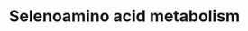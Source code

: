 ---
annotations:
- type: Pathway Ontology
  value: selenoamino acid metabolic pathway
authors:
- ReactomeTeam
- Lindarieswijk
description: Selenium (Se) is a trace element essential for the normal function of
  the body.  Selenoamino acids are defined as those amino acids where selenium has
  been substituted for sulphur.  Selenium and sulphur share many chemical properties
  and so the substitution of normal amino acids with selenoamino acids has little
  effect on protein structure and function.  Both inorganic (selenite, SeO3(2-); and
  selenate, SeO4(2-)) and organic (selenocysteine, Sec; and selenomethionine, SeMet)
  forms of selenium can be introduced in the diet where they are transformed into
  the intermediate selenide (Se(2-)) and then utilized for the <I>de novo</I> synthesis
  of Sec through a phosphorylated intermediate in a tRNA-dependent fashion. The final
  step of Sec formation is catalyzed by O-phosphoseryl-tRNA:selenocysteinyl-tRNA synthase
  (SEPSECS) that converts phosphoseryl-tRNA(Sec) to selenocysteinyl-tRNA(Sec).<br><br>All
  nutritional selenium is metabolised into selenide directly or through methylselenol
  (MeSeH).  Sec liberated from selenoproteins is transformed to Se(2-) by selenocysteine
  lyase (SCLY).  SeMet liberated from general proteins and from free SeMet sources
  is transformed into Se(2-) either through MeSeH by cystathionine gamma-lyase (CTH)
  followed by demethylation (SeMet to CH3SeH to H2Se), or through Sec by SCLY after
  the trans-selenation pathway (SeMet to Sec to H2Se). MeSec is hydrolysed into MeSeH
  by CTH.  Methylseleninic acid (MeSeO2H) is reduced to methylselenol. MeSeH is demethylated
  to Se(2-) for further utilization for selenoprotein synthesis or oxidised to selenite
  (SeO3(2-)) for excretion in the form of selenosugar. Additionally, MeSeH is further
  methylated to dimethylselenide (Me2Se) and trimethylselenonium (Me3Se+) for excretion.  View
  original pathway at [http://www.reactome.org/PathwayBrowser/#DIAGRAM=2408522 Reactome].
last-edited: 2021-01-25
organisms:
- Homo sapiens
redirect_from:
- /index.php/Pathway:WP3791
- /instance/WP3791
schema-jsonld:
- '@context': https://schema.org/
  '@id': https://wikipathways.github.io/pathways/WP3791.html
  '@type': Dataset
  creator:
    '@type': Organization
    name: WikiPathways
  description: Selenium (Se) is a trace element essential for the normal function
    of the body.  Selenoamino acids are defined as those amino acids where selenium
    has been substituted for sulphur.  Selenium and sulphur share many chemical properties
    and so the substitution of normal amino acids with selenoamino acids has little
    effect on protein structure and function.  Both inorganic (selenite, SeO3(2-);
    and selenate, SeO4(2-)) and organic (selenocysteine, Sec; and selenomethionine,
    SeMet) forms of selenium can be introduced in the diet where they are transformed
    into the intermediate selenide (Se(2-)) and then utilized for the <I>de novo</I>
    synthesis of Sec through a phosphorylated intermediate in a tRNA-dependent fashion.
    The final step of Sec formation is catalyzed by O-phosphoseryl-tRNA:selenocysteinyl-tRNA
    synthase (SEPSECS) that converts phosphoseryl-tRNA(Sec) to selenocysteinyl-tRNA(Sec).<br><br>All
    nutritional selenium is metabolised into selenide directly or through methylselenol
    (MeSeH).  Sec liberated from selenoproteins is transformed to Se(2-) by selenocysteine
    lyase (SCLY).  SeMet liberated from general proteins and from free SeMet sources
    is transformed into Se(2-) either through MeSeH by cystathionine gamma-lyase (CTH)
    followed by demethylation (SeMet to CH3SeH to H2Se), or through Sec by SCLY after
    the trans-selenation pathway (SeMet to Sec to H2Se). MeSec is hydrolysed into
    MeSeH by CTH.  Methylseleninic acid (MeSeO2H) is reduced to methylselenol. MeSeH
    is demethylated to Se(2-) for further utilization for selenoprotein synthesis
    or oxidised to selenite (SeO3(2-)) for excretion in the form of selenosugar. Additionally,
    MeSeH is further methylated to dimethylselenide (Me2Se) and trimethylselenonium
    (Me3Se+) for excretion.  View original pathway at [http://www.reactome.org/PathwayBrowser/#DIAGRAM=2408522
    Reactome].
  keywords:
  - 'RPL10A '
  - NADP+
  - SeO3(2-)
  - SECISBP2
  - 'RPL18 '
  - MetTrans(1)
  - SeMet
  - PAP
  - 'RPL31 '
  - MeOH
  - 'RPS25 '
  - 'RPL6 '
  - 'RPL22 '
  - GSH
  - AdeSeHCys
  - 'Mg2+ '
  - 'RPS27 '
  - PSTK:Mg2+
  - 'NNMT '
  - 'MAT1A '
  - 'RPL10 '
  - PAPSe
  - 'RPS6 '
  - PAPSS1,2
  - 'RPL27A '
  - 'EEF1E1 '
  - 'KARS '
  - 'RPS20 '
  - 'HNMT '
  - 'AIMP1(1-312) '
  - 'Sec-tRNA(Sec) '
  - MeSeHMT
  - 'MNA '
  - 'RPL37 '
  - PAPSeR
  - 'RPLP0 '
  - 'RPL3L '
  - aminoacyl-tRNA
  - 'RPS18 '
  - 'RPL10L '
  - AdoHcy
  - 'SARC '
  - Me2Se
  - SELP
  - AdoSeMet
  - HSeMT
  - 'RPL21 '
  - 'RPL7A '
  - 'DARS '
  - 'AIMP2 '
  - 'Met-tRNAi '
  - 'RPLP2 '
  - GSR-2:FAD dimer
  - H2O
  - tetramer
  - 'RPL3 '
  - 'RPL26 '
  - Sec
  - 'RPS21 '
  - 'RPL13A '
  - 'RPL14 '
  - '28S rRNA '
  - 'RPL18A '
  - 2OBUTA
  - 'RPL24 '
  - 'RPS4Y2 '
  - 'RPS5 '
  - 'RPL40 '
  - 'RPL39 '
  - 'FAD '
  - Sec-tRNA(Sec)
  - NADPH
  - synthetase
  - 'RPL11 '
  - H2SeO4
  - 'RPL32 '
  - bGalNAc derivative
  - tRNA(Met)
  - 'RPS27A(77-156) '
  - ADP
  - PXLP-K119-CBS
  - 'TXNRD1 '
  - 'RPS13 '
  - 'RPL4 '
  - Hist,NAM,Gly
  - 'RPS7 '
  - 'RPS12 '
  - MeSec
  - SEPHS2
  - 'RPL38 '
  - 'PAPSS1 '
  - 'EEFSEC '
  - 'RPL17 '
  - 'IARS '
  - 'RPS3 '
  - GSSG
  - NH3
  - 'RPL26L1 '
  - 2-acetamidoglucal
  - 'RPL35 '
  - 'RPS19 '
  - '18S rRNA '
  - 'RPL37A '
  - AHCY
  - 'RPSA '
  - 'RPS8 '
  - SeCysta
  - Sec-tRNA(Sec):EEFSEC:GTP
  - 'RPS24 '
  - 'RPL12 '
  - 'NAM '
  - L-Ala
  - 'SECISBP2 '
  - MeSebGalNac
  - SeHCys
  - reduced acceptor
  - 'RPS28 '
  - 'RPS2 '
  - EEFSEC:GTP
  - 'EPRS '
  - INMT
  - ATP
  - Ser-tRNA(Sec)
  - 'RPL34 '
  - PXLP-K212-CTH
  - 'RPL22L1 '
  - Ade-Rib
  - 'RPLP1 '
  - 'PAPSS2 '
  - pyruvic acid
  - Me3Se+
  - 'RPL9 '
  - 'RPS15 '
  - 'PXLP-K284-SEPSECS '
  - 'Sec '
  - 'RPL5 '
  - H2Se
  - 'PXLP-K119-CBS '
  - 80S:Met-tRNAi:mRNA
  - 'RPL29 '
  - tRNA(Sec)
  - 'GDP '
  - 'mRNA '
  - MeSeH
  - 'RPL7 '
  - 'RPS27L '
  - 'PXLP-K212-CTH '
  - 80S:Met-tRNAi:mRNA:SECISBP2:Sec
  - 'RPL15 '
  - MSDM
  - AMP
  - MeSeO2H
  - 'RPS11 '
  - Sep-tRNA(Sec)
  - 'heme '
  - L-Ser
  - bGalNAc
  - 'RPS14 '
  - 'MARS '
  - 'GTP '
  - 80S:Met-tRNAi:mRNA:SECISBP2:Sec-tRNA(Sec):EEFSEC:GTP
  - 'RPL8 '
  - 'RPS4X '
  - 'GNMT '
  - SARS dimer
  - 'RPL23A '
  - 'RPS3A '
  - 'RPL35A '
  - '5.8S rRNA '
  - 'Hist '
  - SeMet-tRNA(Met)
  - 'FAU '
  - 'RPS4Y1 '
  - 'RPL13 '
  - MeSeOH
  - 'RPS9 '
  - 'RPL39L '
  - multienzyme complex
  - 'RPL23 '
  - PPi
  - 'PXLP-K259-SCLY '
  - GSSebGalNac
  - 'PSTK '
  - GSSeH
  - 'RPL19 '
  - EEFSEC:GDP
  - 'RARS '
  - H+
  - 'RPL41 '
  - 'RPL36 '
  - PXLP-K284-SEPSECS
  - 'QARS '
  - GSSeSG
  - 'Gly '
  - 'MeHist '
  - '5S rRNA '
  - APSe
  - 'RPL27 '
  - PXLP-K259-SCLY dimer
  - MeHist,N1MNA,MeGly
  - 'RPS10 '
  - acceptor
  - AdoMet
  - 'LARS '
  - 'RPS26 '
  - 'K+ '
  - 'RPL36A '
  - 'RPL30 '
  - 'RPS15A '
  - MAT1A multimers
  - TNXRD1:FAD dimer
  - 'GSR-2 '
  - 'RPS23 '
  - 'RPL36AL '
  - 'SARS '
  - 'RPS17 '
  - 'RPS16 '
  - 'RPL28 '
  - Pi
  - 'RPS29 '
  license: CC0
  name: Selenoamino acid metabolism
seo: CreativeWork
title: Selenoamino acid metabolism
wpid: WP3791
---